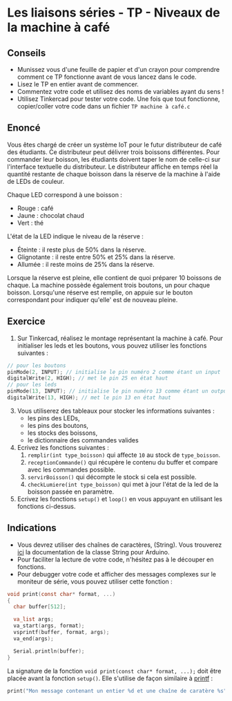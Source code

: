 # Les liaisons séries - TP - Niveaux de la machine à café

## Conseils

-   Munissez vous d'une feuille de papier et d'un crayon pour comprendre comment ce TP fonctionne avant de vous lancez dans le code.
-   Lisez le TP en entier avant de commencer.
-   Commentez votre code et utilisez des noms de variables ayant du sens !
-   Utilisez Tinkercad pour tester votre code. Une fois que tout fonctionne, copier/coller votre code dans un fichier `TP machine à café.c`

## Enoncé

Vous êtes chargé de créer un système IoT pour le futur distributeur de café des étudiants. Ce distributeur peut délivrer trois boissons différentes. Pour commander leur boisson, les étudiants doivent taper le nom de celle-ci sur l'interface textuelle du distributeur. Le distributeur affiche en temps réel la quantité restante de chaque boisson dans la réserve de la machine à l'aide de LEDs de couleur.

Chaque LED correspond à une boisson :

-   Rouge : café
-   Jaune : chocolat chaud
-   Vert : thé

L'état de la LED indique le niveau de la réserve :

-   Éteinte : il reste plus de 50% dans la réserve.
-   Glignotante : il reste entre 50% et 25% dans la réserve.
-   Allumée : il reste moins de 25% dans la réserve.

Lorsque la réserve est pleine, elle contient de quoi préparer 10 boissons de chaque. La machine possède également trois boutons, un pour chaque boisson. Lorsqu'une réserve est remplie, on appuie sur le bouton correspondant pour indiquer qu'elle' est de nouveau pleine.

## Exercice

1. Sur Tinkercad, réalisez le montage représentant la machine à café.
Pour initialiser les leds et les boutons, vous pouvez utiliser les fonctions suivantes :
```ino
// pour les boutons
pinMode(2, INPUT); // initialise le pin numéro 2 comme étant un input
digitalWrite(2, HIGH); // met le pin 25 en état haut
// pour les leds
pinMode(13, INPUT); // initialise le pin numéro 13 comme étant un output
digitalWrite(13, HIGH); // met le pin 13 en état haut
```
3. Vous utiliserez des tableaux pour stocker les informations suivantes :
    * les pins des LEDs,
    * les pins des boutons,
    * les stocks des boissons,
    * le dictionnaire des commandes valides
4. Ecrivez les fonctions suivantes :
    1. `remplir(int type_boisson)` qui affecte `10` au stock de `type_boisson`.
    2. `receptionCommande()` qui récupère le contenu du buffer et compare avec les commandes possible.
    3. `servirBoisson()` qui décompte le stock si cela est possible.
    4. `checkLumiere(int type_boisson)` qui met à jour l'état de la led de la boisson passée en paramètre.
5. Ecrivez les fonctions `setup()` et `loop()` en vous appuyant en utilisant les fonctions ci-dessus.

## Indications

-   Vous devrez utiliser des chaînes de caractères, (String). Vous trouverez [ici](https://www.arduino.cc/reference/en/language/variables/data-types/stringobject/) la documentation de la classe String pour Arduino.
-   Pour faciliter la lecture de votre code, n'hésitez pas à le découper en fonctions.
-   Pour debugger votre code et afficher des messages complexes sur le moniteur de série, vous pouvez utiliser cette fonction :

```C
void print(const char* format, ...)
{
  char buffer[512];

  va_list args;
  va_start(args, format);
  vsprintf(buffer, format, args);
  va_end(args);

  Serial.println(buffer);
}
```

La signature de la fonction `void print(const char* format, ...);` doit être placée avant la fonction `setup()`. Elle s'utilise de façon similaire à [printf](https://www.geeksforgeeks.org/printf-in-c/) :

```C
print("Mon message contenant un entier %d et une chaîne de caratère %s", var_entiere, var_string.c_str())
```
